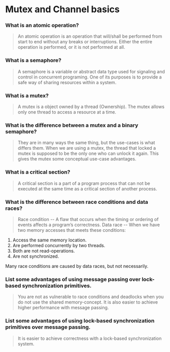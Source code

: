 # Mutex and Channel basics

### What is an atomic operation?
> An atomic operation is an operation that will/shall be performed from start to end without any breaks or interruptions. Either the entire operation is performed, or it is not performed at all. 

### What is a semaphore?
> A semaphore is a variable or abstract data type used for signaling and control in concurrent programing. One of its purposes is to provide a safe way of sharing resources within a system.

### What is a mutex?
> A mutex is a object owned by a thread (Ownership). The mutex allows only one thread to access a resource at a time.

### What is the difference between a mutex and a binary semaphore?
> They are in many ways the same thing, but the use-cases is what differs them. When we are using a mutex, the thread that locked a mutex is supposed to be the only one who can unlock it again. This gives the mutex some conceptual use-case advantages.

### What is a critical section?
> A critical section is a part of a program process that can not be executed at the same time as a critical section of another process.

### What is the difference between race conditions and data races?
 > Race condition -- A flaw that occurs when the timing or ordering of events affects a program’s correctness.
   Data race -- When we have two memory accesses that meets these conditions:
   1) Access the same memory location.
   2) Are performed concurrently by two threads.
   3) Both are not read-operations.
   4) Are not synchronized.
   
   Many race conditions are caused by data races, but not necessarily.

### List some advantages of using message passing over lock-based synchronization primitives.
> You are not as vulnerable to race conditions and deadlocks when you do not use the shared memory-concept. It is also easier to achieve higher performance with message passing.

### List some advantages of using lock-based synchronization primitives over message passing.
> It is easier to achieve correctness with a lock-based synchronization system.
